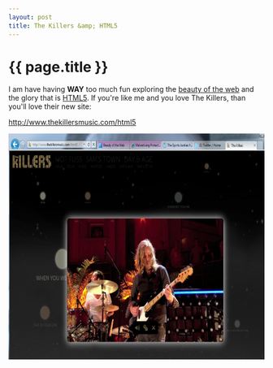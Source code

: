 ```yaml
---
layout: post
title: The Killers &amp; HTML5
---
```


{{ page.title }}
================

I am have having <strong>WAY</strong> too much fun exploring the <a href="http://www.beautyoftheweb.com">beauty of the web</a> and the glory that is <a href="http://www.beautyoftheweb.com/#/highlights/html5">HTML5</a>.  If you're like me and you love The Killers, than you'll love their new site:

<a href="http://www.thekillersmusic.com/html5">http://www.thekillersmusic.com/html5</a>

<a href="http://www.thekillersmusic.com/html5#videos-browse"><img title="killers" src="/images/2010-09-15-killers-1024x635.png" alt="" width="717" height="445" /></a>
